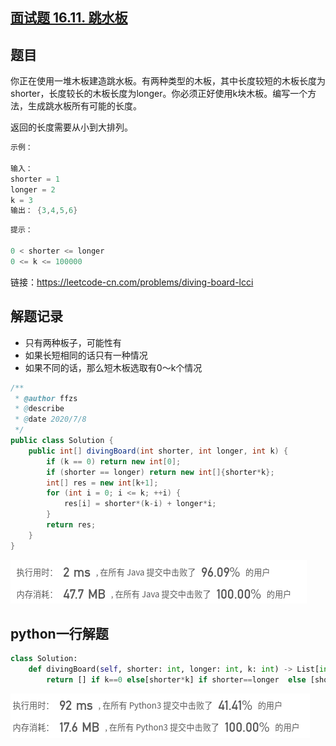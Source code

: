 ## [面试题 16.11. 跳水板](https://leetcode-cn.com/problems/diving-board-lcci/)

## 题目

你正在使用一堆木板建造跳水板。有两种类型的木板，其中长度较短的木板长度为shorter，长度较长的木板长度为longer。你必须正好使用k块木板。编写一个方法，生成跳水板所有可能的长度。

返回的长度需要从小到大排列。

```java
示例：

输入：
shorter = 1
longer = 2
k = 3
输出： {3,4,5,6}
```



```java
提示：

0 < shorter <= longer
0 <= k <= 100000
```


链接：https://leetcode-cn.com/problems/diving-board-lcci

## 解题记录

+ 只有两种板子，可能性有
+ 如果长短相同的话只有一种情况 
+ 如果不同的话，那么短木板选取有0～k个情况

```java
/**
 * @author ffzs
 * @describe
 * @date 2020/7/8
 */
public class Solution {
    public int[] divingBoard(int shorter, int longer, int k) {
        if (k == 0) return new int[0];
        if (shorter == longer) return new int[]{shorter*k};
        int[] res = new int[k+1];
        for (int i = 0; i <= k; ++i) {
            res[i] = shorter*(k-i) + longer*i;
        }
        return res;
    }
}
```

![image-20200708085518522](README.assets/image-20200708085518522.png)

## python一行解题

```python
class Solution:
    def divingBoard(self, shorter: int, longer: int, k: int) -> List[int]:
        return [] if k==0 else[shorter*k] if shorter==longer  else [shorter*(k-i)+longer*i  for i in range(k+1)]
```

![image-20200708085608533](README.assets/image-20200708085608533.png)